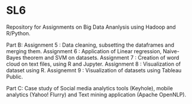 # SL6
Repository for Assignments on Big Data Ananlysis using Hadoop and R/Python.

Part B:
Assignment 5 : Data cleaning, subsetting the dataframes and merging them.
Assignment 6 : Application of Linear regression, Naive-Bayes theorem and SVM on datasets.
Assignment 7 : Creation of word cloud on text files, using R and Jupyter.
Assignment 8 : Visualization of dataset using R.
Assignemnt 9 : Visualization of datasets using Tableau Public.

Part C:
Case study of Social media analytics tools (Keyhole), mobile analytics (Yahoo! Flurry) and Text mining application (Apache OpenNLP).
